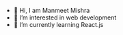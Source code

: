- 👋 Hi, I am Manmeet Mishra
- 👀 I’m interested in web development
- 🌱 I’m currently learning React.js


<!---
manmeet12345/manmeet12345 is a ✨ special ✨ repository because its `README.md` (this file) appears on your GitHub profile.
You can click the Preview link to take a look at your changes.
--->

